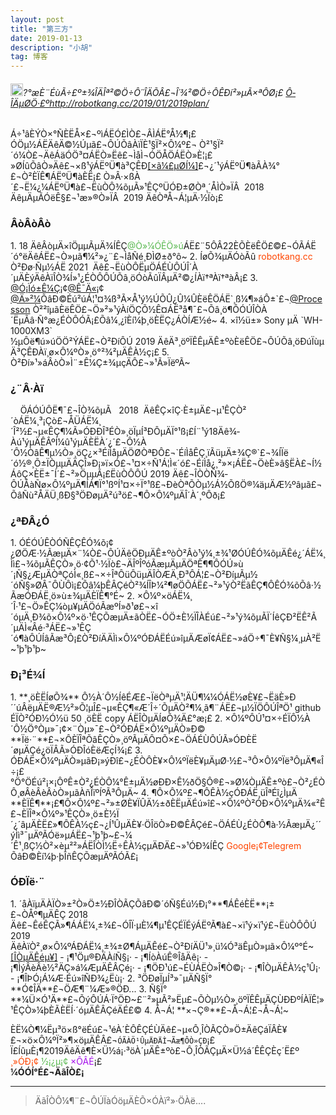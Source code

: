 ```yaml
---
layout: post
title: "第三方"
date: 2019-01-13 
description: "小胡"
tag: 博客
---   
```


<h6><img src="https://robotkang-1257995526.cos.ap-chengdu.myqcloud.com/icon/copyright.png" alt="copyright" style="display:inline;margin-bottom: -5px;" width="20" height="20">?°æÈ¨ÉùÃ÷£º±¾ÎÄÎª²©Ö÷Ô­´´ÎÄÕÂ£¬Î´¾­²©Ö÷ÔÊÐí²»µÃ×ªÔØ¡£
<a target="_blank" href="http://robotkang.cc/2019/01/2019plan/">Ô­ÎÄµØÖ·£ºhttp://robotkang.cc/2019/01/2019plan/ </a>
</h6>
Á÷¹âÈÝÒ×°ÑÈËÅ×£¬ºìÁËÓ£ÌÒ£¬ÂÌÁË°Å½¶¡£        
ÓÖµ½ÁËÄêÄ©½Úµã£¬ÔÚÕâÀïÏÈ¹§Ï²×Ô¼º£¬
Ò²¹§Ï²´ó¼Ò£¬ÄêÁäÓÖ³¤ÁËÒ»Ëê£¬ÌåÌ¬ÓÖÅÖÁËÒ»È¦¡£              
»ØÍûÕâÒ»Äê£¬×ß¹ýÁËºÜ¶à³ÇÊÐ<a href="http://robotkang.cc/ziyuan/" target="_blank">[×ã¼£µØÍ¼]</a>£¬¿´¹ýÁËºÜ¶àÃÀ¾°£¬Ò²ÈÏÊ¶ÁËºÜ¶àÈË¡£           
Ò»Â·×ßÀ´£¬Ë¼¿¼ÁËºÜ¶à£¬ËùÒÔ¾õµÃ»¹ÊÇºÜÓÐ±ØÒª¸´ÅÌÒ»ÏÂ&nbsp; 2018&nbsp; ÄêµÄµÃÓëÊ§£¬¹æ»®Ò»ÏÂ&nbsp; 2019&nbsp;ÄêÒªÅ¬Á¦µÄ·½Ïò¡£          
<h3>ÂòÂòÂò</h3>        
1. 18 ÄêÂòµÄ×îÖµµÃµÄ¾ÍÊÇ<a style="color:#59b950;text-decoration:none">@Ò»¼ÓÊÖ»ú</a>ÁË£¨5ÔÂ22ÈÕÈëÊÖ£©£¬ÓÃÁË´ó°ëÄêÁË£¬Ò»µã¶¼²»¿¨£¬ÌåÑé¸ÐÌØ±ð°ô~       
2. ÍøÕ¾µÄÓòÃû  <a style="color:#FF4500;text-decoration:none">robotkang.cc</a> Ò²Ðø·Ñµ½ÁË&nbsp;2021&nbsp; Äê£¬ËùÒÔËµÖÁÉÙÔÚÎ´À´µÄÈýÄêÀïÎÒ¾Í»¹¿ÉÒÔÔÚÕâ¸öÓòÃûÏÂµÄ²©¿ÍÀï†ªÀï†ªàÂ¡£     
3. <a href="https://shimo.im/?inviterid=6673547&invitername=%E4%BA%A2%E5%BF%97%E5%86%9B" target="_blank"> 
@Ó¡Ïó±Ê¼Ç</a>¡¢<a href="https://www.panc.cc" target="_blank">@Ê¯Ä«</a>¡¢
<a href="https://mubu.com/inv/" target="_blank">
@Ä»²¼</a>ÕâÐ©Éú²úÁ¦¹¤¾ß³Ã×Å¹ý½ÚÕÛ¿Û¼ÛÈëÊÖÁË`¸ß¼¶»áÔ±`£¬<a href="https://www.processon.com/i/5c19ca49e4b0e83682e60aef" target="_blank">@Processon</a> Ò²²îµãÈëÊÖ£¬Ö»²»¹ýÀíÖÇÕ½Ê¤ÁË³å¶¯£¬Õâ¸ö¶ÔÓÚÎÒÀ´ËµÃâ·Ñ°æ¿ÉÒÔÓÃ¡£Õâ¼¸¿îÈí¼þ¸öÈËÇ¿ÁÒÍÆ½é~      
4. ×î½ü±» Sony µÄ `WH-1000XM3` ½µÔë¶ú»úÖÖ²ÝÁË£¬Ò²ÐíÔÚ&nbsp;2019&nbsp;ÄêÄ³¸öºÏÊÊµÄÊ±ºòÈëÊÖ£¬ÔÚÕâ¸öÐúÏùµÄ³ÇÊÐÀï¸ø×Ô¼ºÒ»¸ö°²¾²µÄÊÀ½ç¡£        
5. Ò²Ðí»¹»áÂòÒ»Ì¨±Ê¼Ç±¾µçÄÔ£¬»¹Ã»ÏëºÃ~           

<h3>¿¨Â·Àï</h3>     
  &nbsp; &nbsp; ÖÁÓÚÔË¶¯£¬ÎÒ¾õµÃ &nbsp; 2018&nbsp;  ÄêÊÇ×îÇ·È±µÄ£¬µ¹ÊÇÒ²´òÁË¼¸³¡Çò£¬ÅÜÁË¼¸´Î²½£¬µ«ÊÇ¶¼Ã»ÓÐÐÎ³ÉÒ»¸öÏµÍ³ÐÔµÄÏ°¹ß¡£Í¨¹ý18Äê¾­Àú¹ýµÄÊÂºÍ¼û¹ýµÄÈËÀ´¿´£¬Ô½À´Ô½ÒâÊ¶µ½Ò»¸öÇ¿×³ÉíÌåµÄÖØÒªÐÔ£¬`ÉíÌåÊÇ¸ïÃüµÄ±¾Ç®`£¬¾ÍÏë´ó½®¸Õ±ÏÒµµÄÄÇÎ»Ð¡»ï×Ó£¬¹¤×÷Ñ¹Á¦Ì«´ó£¬ÉíÌå¿¸²»×¡ÁË£¬ÖèÈ»â§ËÀ£¬Í½ÁôÇ×ÈË±¯Í´£¬²»ÖµµÃ¡£ËùÒÔÔÚ 2019 Äê£¬ÎÒÒÑ¾­ÔÚÅàÑø×Ô¼ºµÄ¶ÍÁ¶Ï°¹ßºÍ¹¤×÷Ï°¹ß£¬ÐèÒªÕÒµ½Á½ÕßÖ®¼äµÄÆ½ºâµã£¬ÕâÑù²ÅÄÜ¸ßÐ§³ÖÐøµÄ²ú³ö£¬¶Ô×Ô¼ºµÄÎ´À´¸ºÔð¡£       
<h3>¿ªÐÂ¿Ó</h3>
1. ÓÉÓÚÊÒÓÑÊÇÊÓ¾õ¡¢¿ØÖÆ·½ÃæµÄ×¨¼Ò£¬ÔÚÄêÖÐµÄÊ±ºòÒ²Âò¹ý¼¸±¾¹ØÓÚÊÓ¾õµÄÊé¿´ÁË¼¸Ìì£¬¾õµÃÊÇÒ»¸ö·¢Õ¹·½Ïò£¬ÄÎºÎºóÃæµÄµÄÖªÊ¶¶ÔÓÚ»ù´¡Ñ§¿ÆµÄÒªÇóÌ«¸ß£¬×÷ÎªÔüÔüµÄÎÒÆÄ¸Ð³ÔÁ¦£¬Ò²ÐíµÃµ½´óÑ§»ØÂ¯ÔÙÔì¡£Õâ¼þÊÂÇéÒ²¾ÍÎÞ¼²¶øÖÕÁË£¬²»¹ýÒ²ËãÊÇ¶ÔÊÓ¾õÕâ·½ÃæÓÐÁË¸ö»ù±¾µÄÈÏÊ¶°É~             
2. ×Ô¼º×öÁË¼¸´Î·¹£¬Ö»ÊÇ¼òµ¥µÄÖóÃæºÍ»ð¹ø£¬×î´óµÄ¸Ð¾õ×Ô¼º×ö·¹ÊÇÕæµÄ±ãÒË£¬ÓÖ±È½ÏÎÀÉú£¬²»¹ý¾õµÃÏ´ÍêÇÐ²ËÊ²Ã´µÄÌ«Âé·³ÁË£¬»¹ÊÇ´ó¶àÔÚÍâÃæ³Ô¡£Ò²ÐíÄÄÌì×Ô¼ºÓÐÁËÉú»îµÄÆøÏ¢ÁË£¬»áÖ÷¶¯È¥Ñ§¼¸µÀ²Ë~¹þ¹þ¹þ~              

<h3>Ð¡³É¾Í</h3>   
1. **¸öÈËÍøÕ¾** Ô½À´Ô½ÍêÉÆ£¬ÏëÒªµÄ¹¦ÄÜ¶¼¼ÓÁË½øÈ¥£¬ËäÈ»Ð´´úÂëµÄË®Æ½²»Õ¦µÎ£¬µ«ÊÇ¶«Æ´Î÷´ÕµÄÒ²¶¼¸ã¶¨ÁË£¬µ½ÏÖÔÚÎªÖ¹  github  ÉÏÒ²ÓÐ½Ó½ü  50  ¸öÈË copy ÁËÎÒµÄÍøÕ¾Ä£°æ¡£       
2. ×Ô¼ºÔÚ¹¤×÷ÉÏÔ½À´Ô½Ö°Òµ»¯¡¢×¨Òµ»¯£¬Ò²ÓÐÁË×Ô¼ºµÄÒ»Ð© **Ïë·¨**£¬×ÔÈÏÎªÕâÊÇÒ»¸öºÃµÄÔ¤Õ×£¬ÖÁÉÙÔÚÃ»ÓÐÈË´øµÄÇé¿öÏÂÃ»ÓÐÎóÈëÆçÍ¾¡£       
3. ÓÐÁË×Ô¼ºµÄÒ»µãÐ¡»ýÐî£¬¿ÉÒÔÈ¥×Ô¼ºÏëÈ¥µÄµØ·½£¬³Ô×Ô¼ºÏë³ÔµÄ¶«Î÷¡£°Ö°ÖÉú²¡×¡ÔºÊ±Ò²¿ÉÒÔ¼°Ê±µÄ½øÐÐ×Ê½ðÖ§Ô®£¬»Ø¼ÒµÄÊ±ºò£¬Ò²¿ÉÒÔ¸øÂèÂèÂòÒ»µãÀñÎïºÍºÃ³ÔµÄ~            
4. ¶Ô×Ô¼º£¬¶ÔÊÀ½çÓÐÁË¸üÎªÉî¿ÌµÄ **ÈÏÊ¶**¡£¶Ô×Ô¼º£¬²»±ØÈ¥ÏÛÄ½±ðÈËµÄÉú»î£¬×Ô¼ºÒ²ÓÐ×Ô¼ºµÄ¾«²Ê£¬ÈÏÎª×Ô¼º»¹ÊÇÒ»¸ö±È½Ï´¿´âµÄÈË£»¶ÔÊÀ½ç£¬¿Í¹ÛµÄÈ¥·ÖÎöÒ»Ð©ÊÂÇé£¬ÖÁÉÙ¿ÉÒÔ¶à·½ÃæµÄ¿´´ýÌì³¯µÄºÃÓë»µÁË£¬¹þ¹þ~£¬¼´Ê¹¸ßÇ½Ò²×èµ²²»ÁËÎÒÌ½Ë÷ÊÀ½çµÄÐÄ£¬»¹ÓÐ¾ÍÊÇ <a style="color:#FF4500;text-decoration:none">Google¡¢Telegrem </a>ÕâÐ©Èí¼þ·þÎñÊÇÕæµÄºÃÓÃ£¡          

<h3>ÓÐÏë·¨</h3>        
1. ´åÀïµÄÀÏÒ»±²Ò»Ö±½ÐÎÒÃÇÕâÐ©´óÑ§Éú½Ð¡°**¶ÁÊéÈË**¡±£¬ÒÅº¶µÄÊÇ  2018  Äê£¬ÊéÊÇÃ»¶ÁÁË¼¸±¾£¬ÓÎÏ·µÈ¼¶µ¹ÊÇÉÏÉýÁËºÃ¶à£¬×ï¹ý×ï¹ý£¬ËùÒÔÔÚ 2019 ÄêÀïÒ²¸ø×Ô¼ºÁÐÁË¼¸±¾±Ø¶ÁµÄÊé£¬Ò²ÐíÄÜ¹»¸ü¼Ó³äÊµÒ»µã×Ô¼º°É~<a href="http://robotkang.cc/book/" target="_blank">[ÎÒµÄÊéµ¥]</a>         
   - ¡¶¹Öµ®ÐÄÀíÑ§¡·
   - ¡¶ÍòÀúÊ®ÎåÄê¡·
   - ¡¶ÌýÂèÂè½²ÄÇ»á¼ÆµÄÊÂÇé¡·
   - ¡¶ÖÐ¹ú£¬ÉÙÁËÒ»Î¶Ò©¡·
   - ¡¶ÎÒµÄÊÀ½ç¹Û¡·
   - ¡¶ÎÞÓ¡Á¼Æ·Éú»îÑÐ¾¿Ëù¡·
2. ³ÖÐøÏµÍ³»¯µÄÑ§Ï° **Ó¢ÎÄ**£¬ÖÆ¶¨¼Æ»®ÖÐ...       
3. Ñ§Ï° **¼Ü×Ó¹Ä**£¬ÕýÔÚÁ·Ï°ÖÐ~£¨²»µÃ²»Ëµ£¬ÕÒµ½Ò»¸öºÏÊÊµÄÇÙÐÐºÍÀÏÊ¦»¹ÊÇÒ»¼þÈÃÈËÍ·´óµÄÊÂÇéÄÉ£©          
4. Å¬Á¦ **×¬Ç®**£¬Å¬Á¦£¬Å¬Á¦~          

ÈË¼Ò¶¼Ëµ³ö×ß°ëÉú£¬¹éÀ´ÈÔÊÇÉÙÄê£¬µ«Ô¸ÎÒÃÇÒ»Ö±ÄêÇáÏÂÈ¥£¬×ö×Ô¼ºÏ²»¶×öµÄÊÂ£¬`ÓÃÀÖ¹ÛµÄÐÄÌ¬Ãæ¶ÔÒ»ÇÐ`¡£          
Ï£ÍûµÈ¡¶2019ÄêÄê¶È×Ü½á¡·³öÀ´µÄÊ±ºò£¬Ô¸ÎÒÃÇµÄ×Ü½á´ÊÊÇÈç´Ë£º
<a style="color:#FF4500;text-decoration:none">¸»ÓÐ¡¢</a>
<a style="color:#59b950;text-decoration:none">½¡¿µ¡¢</a>
<a style="color:#a510eb;text-decoration:none">×ÔÂÉ</a>¡£    
**¼ÓÓÍ°É£¬ÄãÎÒ£¡**          


           
----------
>  ÄãÎÒÔ¼¶¨£¬ÔÚÏàÓöµÄÈÕ×ÓÀï²»·ÖÀë....




  
